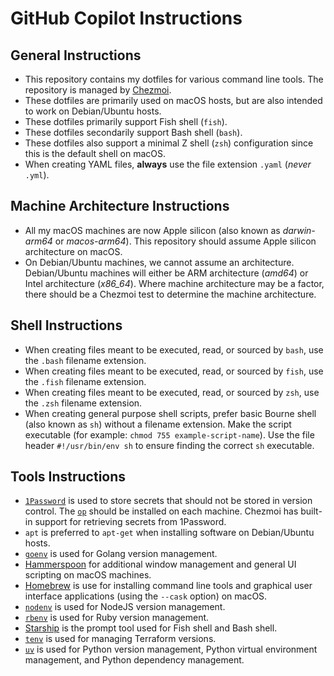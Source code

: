 # GitHub Copilot Instructions

## General Instructions

- This repository contains my dotfiles for various command line tools. The repository is managed by [Chezmoi](https://www.chezmoi.io).
- These dotfiles are primarily used on macOS hosts, but are also intended to work on Debian/Ubuntu hosts.
- These dotfiles primarily support Fish shell (`fish`).
- These dotfiles secondarily support Bash shell (`bash`).
- These dotfiles also support a minimal Z shell (`zsh`) configuration since this is the default shell on macOS.
- When creating YAML files, **always** use the file extension `.yaml` (_never_ `.yml`).

## Machine Architecture Instructions

- All my macOS machines are now Apple silicon (also known as _darwin-arm64_ or _macos-arm64_). This repository should assume Apple silicon architecture on macOS.
- On Debian/Ubuntu machines, we cannot assume an architecture. Debian/Ubuntu machines will either be ARM architecture (_amd64_) or Intel architecture (*x86_64*). Where machine architecture may be a factor, there should be a Chezmoi test to determine the machine architecture.

## Shell Instructions

- When creating files meant to be executed, read, or sourced by `bash`, use the `.bash` filename extension.
- When creating files meant to be executed, read, or sourced by `fish`, use the `.fish` filename extension.
- When creating files meant to be executed, read, or sourced by `zsh`, use the `.zsh` filename extension.
- When creating general purpose shell scripts, prefer basic Bourne shell (also known as `sh`) without a filename extension. Make the script executable (for example: `chmod 755 example-script-name`). Use the file header `#!/usr/bin/env sh` to ensure finding the correct `sh` executable.
## Tools Instructions

- [`1Password`](https://1password.com) is used to store secrets that should not be stored in version control. The [`op`](https://developer.1password.com/docs/cli/) should be installed on each machine. Chezmoi has built-in support for retrieving secrets from 1Password.
- `apt` is preferred to `apt-get` when installing software on Debian/Ubuntu hosts.
- [`goenv`](https://github.com/go-nv/goenv) is used for Golang version management.
- [Hammerspoon](https://www.hammerspoon.org) for additional window management and general UI scripting on macOS machines.
- [Homebrew](https://brew.sh) is use for installing command line tools and graphical user interface applications (using the `--cask` option) on macOS.
- [`nodenv`](https://github.com/nodenv/nodenv) is used for NodeJS version management.
- [`rbenv`](https://github.com/rbenv/rbenv) is used for Ruby version management.
- [Starship](https://starship.rs) is the prompt tool used for Fish shell and Bash shell.
- [`tenv`](https://tofuutils.github.io/tenv/) is used for managing Terraform versions.
- [`uv`](https://docs.astral.sh/uv/) is used for Python version management, Python virtual environment management, and Python dependency management.
